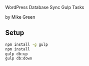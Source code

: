 WordPress Database Sync Gulp Tasks

by Mike Green

## Setup

```bash
npm install -g gulp
npm install
gulp db:up
gulp db:down
```
